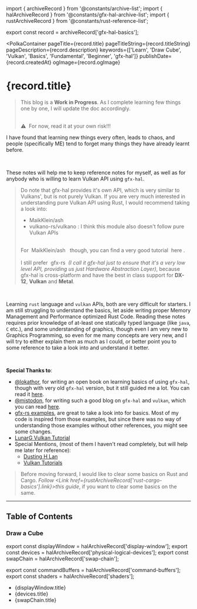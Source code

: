 import { archiveRecord } from '@constants/archive-list';
import { halArchiveRecord } from '@constants/gfx-hal-archive-list';
import { rustArchiveRecord } from '@constants/rust-reference-list';

export const record = archiveRecord['gfx-hal-basics'];

<PolkaContainer
  pageTitle={record.title}
  pageTitleString={record.titleString}
  pageDescription={record.description}
  keywords={['Learn', 'Draw Cube', 'Vulkan', 'Basics', 'Fundamental', 'Beginner', 'gfx-hal']}
  publishDate={record.createdAt}
  ogImage={record.ogImage}
>

<H1 updatedAt={record.updatedAt}>
  {record.title}
</H1>

<Blockquote type="warn">
  This blog is a <b>Work in Progress</b>. As I complete learning few things one by one,
  I will update the doc accordingly.

  <br />
  <br />

  :warning: &nbsp;For now, read it at your own risk!!!
</Blockquote>

I have found that learning new things every often,
leads to chaos, and people (specifically ME) tend to forget many things they have already
learnt before.

<br />

These notes will help me to keep reference notes for myself,
as well as for anybody who is willing to
learn Vulkan API using `gfx-hal`.

<Blockquote type="warn">
  Do note that <InlineCode>gfx-hal</InlineCode> provides it's
  own API, which is very similar to Vulkans', but is not
  purely Vulkan. If you are very much interested in
  understanding pure Vulkan API using Rust,
  I would recommend taking a look into:
  <ul>
    <li>
      <Link
        href="https://github.com/MaikKlein/ash"
        target="_blank"
        rel="noopener noreferrer"
      >
        MaikKlein/ash
      </Link>
    </li>
    <li>
      <Link
        href="https://github.com/vulkano-rs/vulkano"
        target="_blank"
        rel="noopener noreferrer"
      >
        vulkano-rs/vulkano
      </Link>: I think this module also doesn't follow pure
      Vulkan APIs
    </li>
  </ul>
  <br/>
  For&nbsp;
  <Link
    href="https://github.com/MaikKlein/ash"
    target="_blank"
    rel="noopener noreferrer"
  >
    MaikKlein/ash
  </Link>&nbsp; though, you can find a very good tutorial&nbsp;
  <Link
    href="https://github.com/adrien-ben/vulkan-tutorial-rs"
    target="_blank"
    rel="noopener noreferrer"
  >
    here
  </Link>.
  <br/>
  <br/>
  I still prefer&nbsp;
  <Link
    href="https://github.com/gfx-rs/gfx"
    target="_blank"
    rel="noopener noreferrer"
  >
    gfx-rs
  </Link>&nbsp;<i>(I call it <InlineCode>gfx-hal</InlineCode> just to
  ensure that it's a very low level API, providing us just
  Hardware Abstraction Layer)</i>, because
  <InlineCode>gfx-hal</InlineCode> is cross-platform
  and have the best in class support for <b>DX-12</b>,
  <b>Vulkan</b> and <b>Metal</b>.
</Blockquote>

<br />

Learning `rust` language and `vulkan` APIs, both are very difficult for starters. I am still struggling
to understand the basics, let aside writing proper Memory Management and Performance optimized Rust
Code. Reading these notes requires prior knowledge of at-least one statically typed language (like
`java`, `C` etc.), and some understanding of graphics, though even I am very new to Graphics Programming,
so even for me many concepts are very new, and I will try to either explain them as much as I could, or
better point you to some reference to take a look into and understand it better.

<br />

__Special Thanks to__:

* [@lokathor](https://github.com/Lokathor), for writing an open book on learning basics of using `gfx-hal`,
  though with very old `gfx-hal` version, but it still guided me a lot. You can read it
  [here](https://rust-tutorials.github.io/learn-gfx-hal/).
* [@mistodon](https://twitter.com/mistodon), for writing such a good blog on `gfx-hal` and `vulkan`, which
  you can read [here](https://www.falseidolfactory.com/2020/04/01/intro-to-gfx-hal-part-1-drawing-a-triangle.html).
* [gfx-rs examples](https://github.com/gfx-rs/gfx/blob/master/examples/),
  are great to take a look into for basics. Most of my code is
  inspired from those examples, but since there was no way
  of understanding those examples without other references,
  you might see some changes.
* [LunarG Vulkan Tutorial](https://vulkan.lunarg.com/doc/sdk/1.2.131.2/linux/tutorial/html/index.html)
* Special Mentions, (most of them I haven't read completely, but will help me later for reference):
  * [Dusting H Lan](https://www.fasterthan.life/blog/2017/7/11/i-am-graphics-and-so-can-you-part-1)
  * [Vulkan Tutorials](https://vulkan-tutorial.com/Introduction)

> Before moving forward, I would like to clear some basics on Rust and Cargo.
> _Follow <Link href={rustArchiveRecord['rust-cargo-basics'].link}>this guide</Link>_, if you want to
> clear some basics on the same.

***

## Table of Contents

### Draw a Cube

export const displayWindow = halArchiveRecord['display-window'];
export const devices = halArchiveRecord['physical-logical-devices'];
export const swapChain = halArchiveRecord['swap-chain'];

export const commandBuffers = halArchiveRecord['command-buffers'];
export const shaders = halArchiveRecord['shaders'];

* <Link href={displayWindow.link}>
    {displayWindow.title}
  </Link>
* <Link href={devices.link}>
    {devices.title}
  </Link>
* <Link href={swapChain.link}>
    {swapChain.title}
  </Link>

</PolkaContainer>
